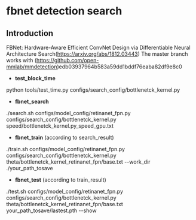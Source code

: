 # fbnet detection search

## Introduction
FBNet: Hardware-Aware Efficient ConvNet Design via Differentiable Neural Architecture Search(https://arxiv.org/abs/1812.03443)
The master branch works with (https://github.com/open-mmlab/mmdetection)edb03937964b583a59dd1bddf76eaba82df9e8c0

- **test_block_time**

python  tools/test_time.py configs/search_config/bottlenetck_kernel.py 

- **fbnet_search**

./search.sh configs/model_config/retinanet_fpn.py configs/search_config/bottlenetck_kernel.py speed/bottlenetck_kernel.py_speed_gpu.txt

- **fbnet_train** (according to search_result)

./train.sh configs/model_config/retinanet_fpn.py configs/search_config/bottlenetck_kernel.py theta/bottlenetck_kernel_retinanet_fpn/base.txt --work_dir ./your_path_tosave

- **fbnet_test** (according to train_result)

./test.sh configs/model_config/retinanet_fpn.py configs/search_config/bottlenetck_kernel.py theta/bottlenetck_kernel_retinanet_fpn/base.txt your_path_tosave/lastest.pth --show
